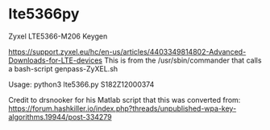 # lte5366py
Zyxel LTE5366-M206 Keygen

https://support.zyxel.eu/hc/en-us/articles/4403349814802-Advanced-Downloads-for-LTE-devices
This is from the /usr/sbin/commander that calls a bash-script genpass-ZyXEL.sh

Usage: python3 lte5366.py S182Z12000374

Credit to drsnooker for his Matlab script that this was converted from: https://forum.hashkiller.io/index.php?threads/unpublished-wpa-key-algorithms.19944/post-334279
